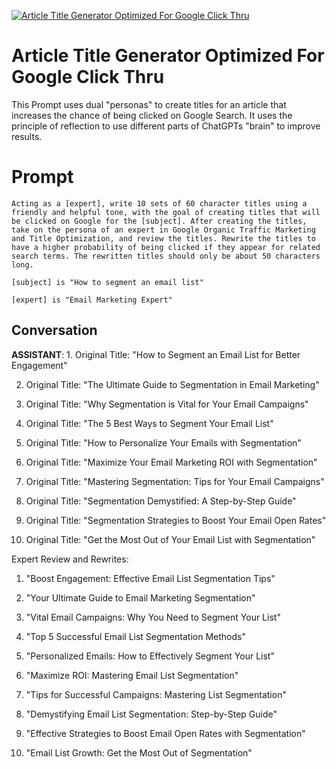 
[![Article Title Generator Optimized For Google Click Thru](https://flow-prompt-covers.s3.us-west-1.amazonaws.com/icon/illustrative/illus_3.png)]()
# Article Title Generator Optimized For Google Click Thru 
This Prompt uses dual "personas" to create titles for an article that increases the chance of being clicked on Google Search. It uses the principle of reflection to use different parts of ChatGPTs "brain" to improve results.

# Prompt

```
Acting as a [expert], write 10 sets of 60 character titles using a friendly and helpful tone, with the goal of creating titles that will be clicked on Google for the [subject]. After creating the titles, take on the persona of an expert in Google Organic Traffic Marketing and Title Optimization, and review the titles. Rewrite the titles to have a higher probability of being clicked if they appear for related search terms. The rewritten titles should only be about 50 characters long.

[subject] is "How to segment an email list"

[expert] is "Email Marketing Expert"
```

## Conversation

**ASSISTANT**: 1. Original Title: "How to Segment an Email List for Better Engagement"

2. Original Title: "The Ultimate Guide to Segmentation in Email Marketing"

3. Original Title: "Why Segmentation is Vital for Your Email Campaigns"

4. Original Title: "The 5 Best Ways to Segment Your Email List"

5. Original Title: "How to Personalize Your Emails with Segmentation"

6. Original Title: "Maximize Your Email Marketing ROI with Segmentation"

7. Original Title: "Mastering Segmentation: Tips for Your Email Campaigns"

8. Original Title: "Segmentation Demystified: A Step-by-Step Guide"

9. Original Title: "Segmentation Strategies to Boost Your Email Open Rates"

10. Original Title: "Get the Most Out of Your Email List with Segmentation"



Expert Review and Rewrites:

1. "Boost Engagement: Effective Email List Segmentation Tips"

2. "Your Ultimate Guide to Email Marketing Segmentation"

3. "Vital Email Campaigns: Why You Need to Segment Your List"

4. "Top 5 Successful Email List Segmentation Methods"

5. "Personalized Emails: How to Effectively Segment Your List"

6. "Maximize ROI: Mastering Email List Segmentation"

7. "Tips for Successful Campaigns: Mastering List Segmentation"

8. "Demystifying Email List Segmentation: Step-by-Step Guide"

9. "Effective Strategies to Boost Email Open Rates with Segmentation"

10. "Email List Growth: Get the Most Out of Segmentation"


